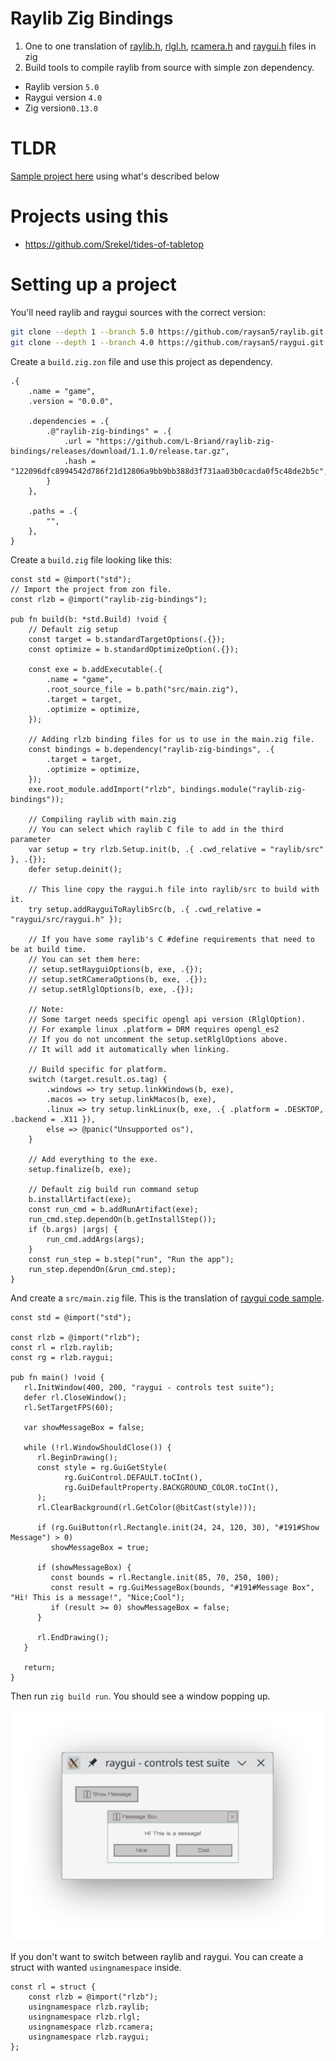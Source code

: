# Raylib Zig Bindings

1. One to one translation of
   [raylib.h](https://github.com/raysan5/raylib/blob/master/src/raylib.h),
   [rlgl.h](https://github.com/raysan5/raylib/blob/master/src/rlgl.h),
   [rcamera.h](https://github.com/raysan5/raylib/blob/master/src/rcamera.h) and
   [raygui.h](https://github.com/raysan5/raygui/blob/master/src/raygui.h) files in zig
2. Build tools to compile raylib from source with simple zon dependency.

- Raylib version `5.0`
- Raygui version `4.0`
- Zig version`0.13.0`

# TLDR

[Sample project here](https://github.com/L-Briand/raylib-zig-bindings-sample) using what's described below

# Projects using this

- https://github.com/Srekel/tides-of-tabletop

# Setting up a project

You'll need raylib and raygui sources with the correct version:

```bash
git clone --depth 1 --branch 5.0 https://github.com/raysan5/raylib.git
git clone --depth 1 --branch 4.0 https://github.com/raysan5/raygui.git
```

Create a `build.zig.zon` file and use this project as dependency.

```zon
.{
    .name = "game",
    .version = "0.0.0",

    .dependencies = .{
        .@"raylib-zig-bindings" = .{
            .url = "https://github.com/L-Briand/raylib-zig-bindings/releases/download/1.1.0/release.tar.gz",
            .hash = "122096dfc8994542d786f21d12806a9bb9bb388d3f731aa03b0cacda0f5c48de2b5c",
        }
    },

    .paths = .{
        "",
    },
}
```

Create a `build.zig` file looking like this:

```zig
const std = @import("std");
// Import the project from zon file.
const rlzb = @import("raylib-zig-bindings");

pub fn build(b: *std.Build) !void {
    // Default zig setup
    const target = b.standardTargetOptions(.{});
    const optimize = b.standardOptimizeOption(.{});

    const exe = b.addExecutable(.{
        .name = "game",
        .root_source_file = b.path("src/main.zig"),
        .target = target,
        .optimize = optimize,
    });

    // Adding rlzb binding files for us to use in the main.zig file.
    const bindings = b.dependency("raylib-zig-bindings", .{
        .target = target,
        .optimize = optimize,
    });
    exe.root_module.addImport("rlzb", bindings.module("raylib-zig-bindings"));

    // Compiling raylib with main.zig
    // You can select which raylib C file to add in the third parameter
    var setup = try rlzb.Setup.init(b, .{ .cwd_relative = "raylib/src" }, .{});
    defer setup.deinit();

    // This line copy the raygui.h file into raylib/src to build with it.
    try setup.addRayguiToRaylibSrc(b, .{ .cwd_relative = "raygui/src/raygui.h" });

    // If you have some raylib's C #define requirements that need to be at build time. 
    // You can set them here:
    // setup.setRayguiOptions(b, exe, .{});
    // setup.setRCameraOptions(b, exe, .{});
    // setup.setRlglOptions(b, exe, .{});

    // Note: 
    // Some target needs specific opengl api version (RlglOption). 
    // For example linux .platform = DRM requires opengl_es2
    // If you do not uncomment the setup.setRlglOptions above.
    // It will add it automatically when linking.

    // Build specific for platform.
    switch (target.result.os.tag) {
        .windows => try setup.linkWindows(b, exe),
        .macos => try setup.linkMacos(b, exe),
        .linux => try setup.linkLinux(b, exe, .{ .platform = .DESKTOP, .backend = .X11 }),
        else => @panic("Unsupported os"),
    }

    // Add everything to the exe.
    setup.finalize(b, exe);

    // Default zig build run command setup
    b.installArtifact(exe);
    const run_cmd = b.addRunArtifact(exe);
    run_cmd.step.dependOn(b.getInstallStep());
    if (b.args) |args| {
        run_cmd.addArgs(args);
    }
    const run_step = b.step("run", "Run the app");
    run_step.dependOn(&run_cmd.step);
}
```

And create a `src/main.zig` file. This is the translation
of [raygui code sample](https://github.com/raysan5/raygui/tree/master?tab=readme-ov-file#code-sample).

```zig
const std = @import("std");

const rlzb = @import("rlzb");
const rl = rlzb.raylib;
const rg = rlzb.raygui;

pub fn main() !void {
   rl.InitWindow(400, 200, "raygui - controls test suite");
   defer rl.CloseWindow();
   rl.SetTargetFPS(60);

   var showMessageBox = false;

   while (!rl.WindowShouldClose()) {
      rl.BeginDrawing();
      const style = rg.GuiGetStyle(
            rg.GuiControl.DEFAULT.toCInt(),
            rg.GuiDefaultProperty.BACKGROUND_COLOR.toCInt(),
      );
      rl.ClearBackground(rl.GetColor(@bitCast(style)));

      if (rg.GuiButton(rl.Rectangle.init(24, 24, 120, 30), "#191#Show Message") > 0)
         showMessageBox = true;

      if (showMessageBox) {
         const bounds = rl.Rectangle.init(85, 70, 250, 100);
         const result = rg.GuiMessageBox(bounds, "#191#Message Box", "Hi! This is a message!", "Nice;Cool");
         if (result >= 0) showMessageBox = false;
      }

      rl.EndDrawing();
   }

   return;
}
```

Then run `zig build run`. You should see a window popping up.

![Raygui window](./raygui_screenshot.png)

If you don't want to switch between raylib and raygui. You can create a struct with wanted `usingnamespace` inside.

```zig 
const rl = struct {
    const rlzb = @import("rlzb");
    usingnamespace rlzb.raylib;
    usingnamespace rlzb.rlgl;
    usingnamespace rlzb.rcamera;
    usingnamespace rlzb.raygui;
};
```
